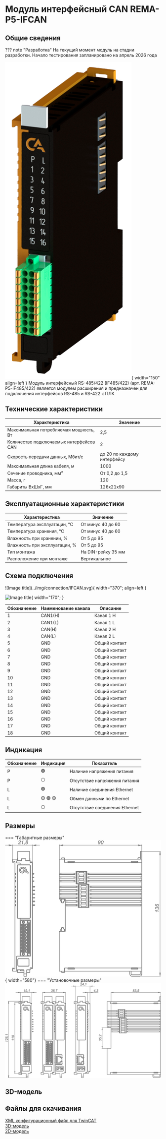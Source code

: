 # Модуль интерфейсный CAN REMA-P5-IFCAN

## Общие сведения

??? note "Разработка"
    На текущий момент модуль на стадии разработки. Начало тестирования запланировано на апрель 2026 года
<div class="grid cards" markdown>

![Image title](../img/modules/IFCAN.png){ width="150" align=left  }
Модуль интерфейсный RS-485/422 (IF485/422) (арт. REMA-P5-IF485/422) является модулем расширения и предназначен для подключения интерфейсов RS-485 и RS-422 к ПЛК

</div>

## Технические характеристики 
| Характеристика                             | Значение                          |
|--------------------------------------------|-----------------------------------|
| Максимальная потребляемая мощность, Вт     | 2,5                               |
| Количество подключаемых интерфейсов CAN    | 2                                 |
| Скорость передачи данных, Мбит/с           | до 20 по каждому интерфейсу       |
| Максимальная длина кабеля, м               | 1000                              |
| Сечение проводника, мм²                    | От 0,2 до 1,5                     |
| Масса, г                                   | 120                               |
| Габариты ВхШхГ, мм                         | 126х21х90                         |

## Эксплуатационные характеристики
| Характеристика                   | Значение           |
| -------------------------------- | -                  |
| Температура эксплуатации, °С     | От минус 40 до 60  |
| Температура хранения, °С         | От минус 40 до 60  |
| Влажность при хранении, %	       | От 5 до 95         |
| Влажность при эксплуатации, %    | От 5 до 95         |
| Тип монтажа                      | На DIN-рейку 35 мм |
| Расположение при монтаже         | Вертикальное       |

## Схема подключения
<div class="grid cards" markdown>
![Image title](../img/connection/IFCAN.svg){ width="370"; align=left  }

![Image title](../img/connection/connector_18pin.png){ width="170";  }
</div>

| Обозначение | Наименование канала | Описание                            |
|-------------|---------------------|-------------------------------------|
| 1           | CAN1(H)             | Канал 1 H                           |
| 2           | CAN1(L)             | Канал 1 L                           |
| 3           | CAN(H)              | Канал 2 H                           |
| 4           | CAN(L)              | Канал 2 L                           |
| 5           | GND                 | Общий контакт                       |
| 6           | GND                 | Общий контакт                       |
| 7           | GND                 | Общий контакт                       |
| 8           | GND                 | Общий контакт                       |
| 9           | GND                 | Общий контакт                       |
| 10          | GND                 | Общий контакт                       |
| 11          | GND                 | Общий контакт                       |
| 12          | GND                 | Общий контакт                       |
| 13          | GND                 | Общий контакт                       |
| 14          | GND                 | Общий контакт                       |
| 15          | GND                 | Общий контакт                       |
| 16          | GND                 | Общий контакт                       |
| 17          | GND                 | Общий контакт                       |
| 18          | GND                 | Общий контакт                       |

## Индикация
| Обозначение | Индикация | Показатель |
|------------------|----------------------|---------------------------------------|
| P | :green_circle:| Наличие напряжения питания |
| P | :white_circle:| Отсутствие напряжения питания |
| L | :green_circle:| Наличие соединения Ethernet |
| L | :yellow_circle: :green_circle: :yellow_circle: | Обмен данными по Ethernet |
| L | :white_circle:| Отсутствие соединения Ethernet|

## Размеры
=== "Габаритные размеры" 
    ![Image title](../img/dimensions/overall_dimensions_extensions.png){ width="580"}
=== "Установочные размеры"
    ![alt text](../img/dimensions/installation_dimensions.png) 

## 3D-модель
<model-viewer src="https://manual.saplc.ru//img/3d/DI.glb"
alt="3D Model"
auto-rotate
camera-controls
poster="https://manual.saplc.ru//img/3d/posterDI.webp"
camera-orbit="160deg 75deg 348m"
field-of-view="30deg"
exposure="0.5"
style="width: 100%; height: 500px;">
</model-viewer>


## Файлы для скачивания
<a href="/downloads/IPCSA_OG.xml" download>XML конфигурационный файл для TwinCAT</a>       
<a href="/downloads/Module 18-pin.step" download>3D-модель</a>   
<a href="/downloads/Module 18-pin.dwg" download>2D-модель</a>    